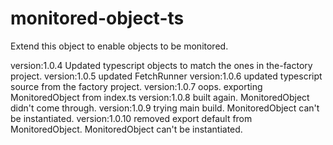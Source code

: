 # monitored-object-ts

Extend this object to enable objects to be monitored.


version:1.0.4  Updated typescript objects to match the ones in the-factory project.
version:1.0.5  updated FetchRunner
version:1.0.6  updated typescript source from the factory project.
version:1.0.7  oops.  exporting MonitoredObject from index.ts
version:1.0.8  built again.  MonitoredObject didn't come through.
version:1.0.9  trying main build.  MonitoredObject can't be instantiated.
version:1.0.10 removed export default from MonitoredObject.  MonitoredObject can't be instantiated.
